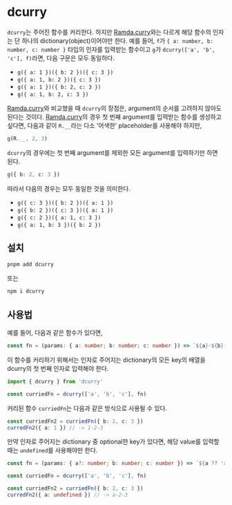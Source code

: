 # dcurry

`dcurry`는 주어진 함수를 커리한다. 하지만 [Ramda.curry](https://ramdajs.com/docs/#curry)와는 다르게 해당 함수의 인자는 단 하나의 dictionary(object)이어야만 한다. 예를 들어, `f`가 `{ a: number, b: number, c: number }` 타입의 인자를 입력받는 함수이고 `g`가 `dcurry(['a', 'b', 'c'], f)`라면, 다음 구문은 모두 동일하다.

- `g({ a: 1 })({ b: 2 })({ c: 3 })`
- `g({ a: 1, b: 2 })({ c: 3 })`
- `g({ a: 1 })({ b: 2, c: 3 })`
- `g({ a: 1, b: 2, c: 3 })`

[Ramda.curry](https://ramdajs.com/docs/#curry)와 비교했을 때 `dcurry`의 장점은, argument의 순서를 고려하지 않아도 된다는 것이다. [Ramda.curry](https://ramdajs.com/docs/#curry)의 경우 첫 번째 argument를 입력받는 함수를 생성하고 싶다면, 다음과 같이 `R.__`라는 다소 '어색한' placeholder를 사용해야 하지만,

```ts
g(R.__, 2, 3)
```

`dcurry`의 경우에는 첫 번째 argument를 제외한 모든 argument를 입력하기만 하면 된다.

```ts
g({ b: 2, c: 3 })
```

따라서 다음의 경우는 모두 동일한 것을 의미한다.

- `g({ c: 3 })({ b: 2 })({ a: 1 })`
- `g({ b: 2 })({ c: 3 })({ a: 1 })`
- `g({ c: 2 })({ a: 1, c: 3 })`
- `g({ a: 1, b: 3 })({ b: 2 })`

## 설치

```bash
pnpm add dcurry
```

또는

```bash
npm i dcurry
```

## 사용법

예를 들어, 다음과 같은 함수가 있다면,

```ts
const fn = (params: { a: number; b: number; c: number }) => `${a}-${b}-${c}`
```

이 함수를 커리하기 위해서는 인자로 주어지는 dictionary의 모든 key의 배열을 dcurry의 첫 번째 인자로 입력해야 한다.

```ts
import { dcurry } from 'dcurry'

const curriedFn = dcurry(['a', 'b', 'c'], fn)
```

커리된 함수 `curriedFn`는 다음과 같은 방식으로 사용될 수 있다.

```ts
const curriedFn2 = curriedFn({ b: 2, c: 3 })
curredFn2({ a: 1 }) // -> 1-2-3
```

만약 인자로 주어지는 dictionary 중 optional한 key가 있다면, 해당 value를 입력할 때는 `undefined`를 사용해야만 한다.

```ts
const fn = (params: { a?: number; b: number; c: number }) => `${a ?? 'a'}-${b}-${c}`

const curriedFn = dcurry(['a', 'b', 'c'], fn)

const curriedFn2 = curriedFn({ b: 2, c: 3 })
curredFn2({ a: undefined }) // -> a-2-3
```
